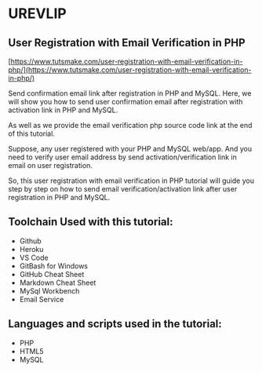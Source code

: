 # UREVLIP

## User Registration with Email Verification in PHP

[https://www.tutsmake.com/user-registration-with-email-verification-in-php/](https://www.tutsmake.com/user-registration-with-email-verification-in-php/)

Send confirmation email link after registration in PHP and MySQL. Here, we will show you how to send user confirmation email after registration with activation link in PHP and MySQL.

As well as we provide the email verification php source code link at the end of this tutorial.

Suppose, any user registered with your PHP and MySQL web/app. And you need to verify user email address by send activation/verification link in email on user registration.

So, this user registration with email verification in PHP tutorial will guide you step by step on how to send email verification/activation link after user registration in PHP and MySQL.

## Toolchain Used with this tutorial:
- Github
- Heroku
- VS Code
- GitBash for Windows
- GitHub Cheat Sheet
- Markdown Cheat Sheet
- MySql Workbench
- Email Service

## Languages and scripts used in the tutorial:
- PHP
- HTML5
- MySQL

